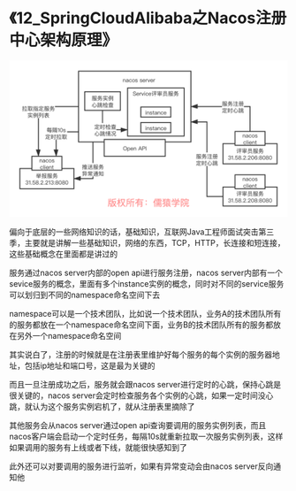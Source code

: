 # 《12_SpringCloudAlibaba之Nacos注册中心架构原理》

![Nacos架构原理](images/12/Nacos架构原理.png)

偏向于底层的一些网络知识的话，基础知识，互联网Java工程师面试突击第三季，主要就是讲解一些基础知识，网络的东西，TCP，HTTP，长连接和短连接，这些基础概念在里面都是讲过的

服务通过nacos server内部的open api进行服务注册，nacos server内部有一个sevice服务的概念，里面有多个instance实例的概念，同时对不同的service服务可以划归到不同的namespace命名空间下去

namespace可以是一个技术团队，比如说一个技术团队，业务A的技术团队所有的服务都放在一个namespace命名空间下面，业务B的技术团队所有的服务都放在另外一个namespace命名空间

其实说白了，注册的时候就是在注册表里维护好每个服务的每个实例的服务器地址，包括ip地址和端口号，这是最为关键的

而且一旦注册成功之后，服务就会跟nacos server进行定时的心跳，保持心跳是很关键的，nacos server会定时检查服务各个实例的心跳，如果一定时间没心跳，就认为这个服务实例宕机了，就从注册表里摘除了

其他服务会从nacos server通过open api查询要调用的服务实例列表，而且nacos客户端会启动一个定时任务，每隔10s就重新拉取一次服务实例列表，这样如果调用的服务有上线或者下线，就能很快感知到了

此外还可以对要调用的服务进行监听，如果有异常变动会由nacos server反向通知他
